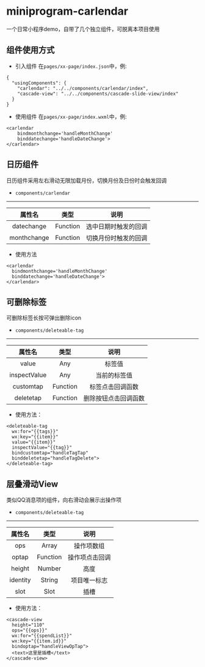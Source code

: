 # miniprogram-carlendar
一个日常小程序demo，自带了几个独立组件，可脱离本项目使用

## 组件使用方式
- 引入组件
在`pages/xx-page/index.json`中，例:
```
{
  "usingComponents": {
    "carlendar": "../../components/carlendar/index",
    "cascade-view": "../../components/cascade-slide-view/index"
  }
}
```
- 使用组件
在`pages/xx-page/index.wxml`中，例:
```
<carlendar 
    bindmonthchange='handleMonthChange'
    binddatechange='handleDateChange'>
</carlendar>
```

## 日历组件
日历组件采用左右滑动无限加载月份，切换月份及日份时会触发回调
- `components/carlendar`
---
| 属性名 | 类型 | 说明 |
|:------:|:------:|:-------:|
| datechange | Function | 选中日期时触发的回调 |
| monthchange | Function | 切换月份时触发的回调 |

- 使用方法
```
<carlendar 
  bindmonthchange='handleMonthChange'
  binddatechange='handleDateChange'>
</carlendar>
```

## 可删除标签
可删除标签长按可弹出删除icon
- `components/deleteable-tag`
---
| 属性名 | 类型 | 说明 |
|:------:|:------:|:-------:|
| value | Any | 标签值 |
| inspectValue | Any | 当前的标签值 |
| customtap | Function | 标签点击回调函数 |
| deletetap | Function | 删除按钮点击回调函数 |

- 使用方法：
```
<deleteable-tag 
  wx:for="{{tags}}" 
  wx:key="{{item}}" 
  value="{{item}}"
  inspectValue="{{tag}}"
  bindcustomtap="handleTagTap"
  binddeletetap="handleTagDelete">
</deleteable-tag>
```

## 层叠滑动View
类似QQ消息项的组件，向右滑动会展示出操作项
- `components/deleteable-tag`
---
| 属性名 | 类型 | 说明 |
|:------:|:------:|:-------:|
| ops | Array | 操作项数组 |
| optap | Function | 操作项点击回调 |
| height | Number | 高度 |
| identity | String | 项目唯一标志 |
| slot | Slot | 插槽 |

- 使用方法：
```
<cascade-view 
  height="110"
  ops="{{ops}}"
  wx:for="{{spendList}}" 
  wx:key="{{item.id}}"
  bindoptap="handleViewOpTap">
  <text>这里是插槽</text>
</cascade-view>
```



